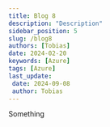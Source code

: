 ```yaml
---
title: Blog 8
description: "Description"
sidebar_position: 5
slug: /blog8
authors: [Tobias]
date: 2024-02-20
keywords: [Azure]
tags: [Azure]
last_update: 
 date: 2024-09-08
 author: Tobias
---
```




Something

